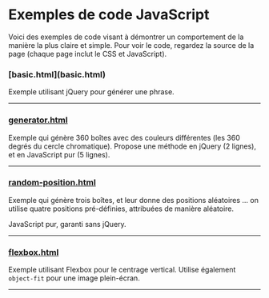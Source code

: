 <h1>Exemples de code JavaScript</h1>

Voici des exemples de code visant à démontrer un comportement de la manière la plus claire et simple. Pour voir le code, regardez la source de la page (chaque page inclut le CSS et JavaScript).

<h3>[basic.html](basic.html)</h3>

Exemple utilisant jQuery pour générer une phrase.

---

### [generator.html](generator.html)

Exemple qui génère 360 boîtes avec des couleurs différentes (les 360 degrés du cercle chromatique). Propose une méthode en jQuery (2 lignes), et en JavaScript pur (5 lignes).

---

### [random-position.html](random-position.html)

Exemple qui génère trois boîtes, et leur donne des positions aléatoires ... on utilise quatre positions pré-définies, attribuées de manière aléatoire.

JavaScript pur, garanti sans jQuery.

---

### [flexbox.html](flexbox.html)

Exemple utilisant Flexbox pour le centrage vertical. Utilise également `object-fit` pour une image plein-écran.

---
